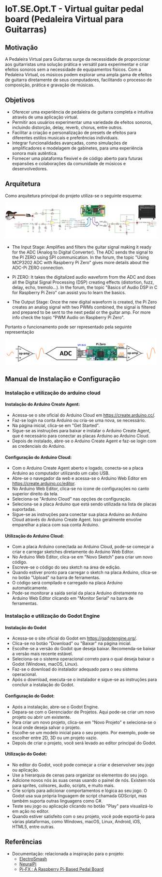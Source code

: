 # IoT.SE.Opt.T - Virtual guitar pedal board (Pedaleira Virtual para Guitarras)

## Motivação

A Pedaleira Virtual para Guitarras surge da necessidade de proporcionar aos guitarristas uma solução prática e versátil para experimentar e criar efeitos sonoros sem a necessidade de equipamentos físicos. Com a Pedaleira Virtual, os músicos podem explorar uma ampla gama de efeitos de guitarra diretamente de seus computadores, facilitando o processo de composição, prática e gravação de músicas.

## Objetivos

- Oferecer uma experiência de pedaleira de guitarra completa e intuitiva através de uma aplicação virtual.
- Permitir aos usuários experimentar uma variedade de efeitos sonoros, incluindo distorção, delay, reverb, chorus, entre outros.
- Facilitar a criação e personalização de presets de efeitos para diferentes estilos musicais e preferências individuais.
- Integrar funcionalidades avançadas, como simulações de amplificadores e modelagem de gabinetes, para uma experiência sonora mais autêntica.
- Fornecer uma plataforma flexível e de código aberto para futuras expansões e colaborações da comunidade de músicos e desenvolvedores.

## Arquitetura

Como arquitetura principal do projeto utiliza-se o seguinte esquema:


<div style="text-align:center;">
    <img src="Images/MainCircuit.png" alt="Arquitetura">
</div>

- The Input Stage: Amplifies and filters the guitar signal making it ready for the ADC (Analog to Digital Converter). The ADC sends the signal to the PI ZERO using SPI communication. In the forum, the topic "Using MCP3202 ADC with Raspberry Pi Zero" gives more details about the ADC-Pi ZERO connection.
  
- Pi ZERO: It takes the digitalized audio waveform from the ADC and does all the Digital Signal Processing (DSP) creating effects (distortion, fuzz, delay, echo, tremolo...).  In the forum, the topic "Basics of Audio DSP in C for Raspberry Pi Zero" can assist you to learn the basics.
  
- The Output Stage: Once the new digital waveform is created, the Pi Zero creates an analog signal with two PWMs combined, the signal is filtered and prepared to be sent to the next pedal or the guitar amp.  For more info check the topic "PWM Audio on Raspberry Pi Zero".

Portanto o funcionamento pode ser representado pela seguinte representação

![Funcionamento](Images/AmpCircuit.png)

## Manual de Instalação e Configuração

### Instalação e utilização do arduino cloud

#### Instalação do Arduino Create Agent:

- Acessa-se o site oficial do Arduino Cloud em https://create.arduino.cc/.
- Faz-se login na conta Arduino ou cria-se uma nova, se necessário.
- Na página inicial, clica-se em "Get Started".
- Sigue-se as instruções para baixar e instalar o Arduino Create Agent, que é necessário para conectar as placas Arduino ao Arduino Cloud.
- Depois de instalado, abre-se o Arduino Create Agent e faz-se login com as credenciais do Arduino.

#### Configuração do Arduino Cloud:

- Com o Arduino Create Agent aberto e logado, conecta-se a placa Arduino ao computador utilizando um cabo USB.
- Abre-se o navegador da web e acessa-se o Arduino Web Editor em https://create.arduino.cc/editor.
- No Arduino Web Editor, clica-se no ícone de configurações no canto superior direito da tela.
- Seleciona-se "Arduino Cloud" nas opções de configuração.
- Seleciona-se a placa Arduino que está sendo utilizada na lista de placas suportadas.
- Sigue-se as instruções para conectar sua placa Arduino ao Arduino Cloud através do Arduino Create Agent. Isso geralmente envolve emparelhar a placa com sua conta Arduino.

#### Utilização do Arduino Cloud:
- Com a placa Arduino conectada ao Arduino Cloud, pode-se começar a criar e carregar sketches diretamente do Arduino Web Editor.
- No Arduino Web Editor, clica-se em "Novo Sketch" para criar um novo código.
- Escreve-se o código do seu sketch na área de edição.
- Quando estiver pronto para carregar o sketch na placa Arduino, clica-se no botão "Upload" na barra de ferramentas.
- O código será compilado e carregado na placa Arduino automaticamente.
- Pode-se monitorar a saída serial da placa Arduino diretamente no Arduino Web Editor clicando em "Monitor Serial" na barra de ferramentas.

### Instalação e utilização do Godot Engine

#### Instalação do Godot

- Acessa-se o site oficial do Godot em https://godotengine.org/.
- Clica-se no botão "Download" ou "Baixar" na página inicial.
- Escolhe-se a versão do Godot que deseja baixar. Recomenda-se baixar a versão mais recente estável.
- Seleciona-se o sistema operacional correto para o qual deseja baixar o Godot (Windows, macOS, Linux).
- Faz-se o download do instalador adequado para o seu sistema operacional.
- Após o download, executa-se o instalador e sigue-se as instruções para concluir a instalação do Godot.

#### Configuração do Godot:

- Após a instalação, abre-se o Godot Engine.
- Depara-se com o Gerenciador de Projetos. Aqui pode-se criar um novo projeto ou abrir um existente.
- Para criar um novo projeto, clica-se em "Novo Projeto" e seleciona-se o local onde deseja salvar o projeto.
- Escolhe-se um modelo inicial para o seu projeto. Por exemplo, pode-se escolher entre 2D, 3D ou um projeto vazio.
- Depois de criar o projeto, você será levado ao editor principal do Godot.

#### Utilização do Godot:

- No editor do Godot, você pode começar a criar e desenvolver seu jogo ou aplicação.
- Use a hierarquia de cenas para organizar os elementos do seu jogo.
- Adicione novos nós às suas cenas usando o painel de nós. Existem nós para sprites, colisores, áudio, scripts, e muito mais.
- Crie scripts para adicionar comportamentos e lógica ao seu jogo. O Godot usa sua própria linguagem de script chamada GDScript, mas também suporta outras linguagens como C#.
- Teste seu jogo ou aplicação clicando no botão "Play" para visualizá-lo em ação no editor.
- Quando estiver satisfeito com o seu projeto, você pode exportá-lo para várias plataformas, como Windows, macOS, Linux, Android, iOS, HTML5, entre outras.


## Referências

- Documentação: relacionada a inspiração para o projeto:
  - [ElectroSmash](https://www.electrosmash.com/pedal-pi)
  - [NeuralPi](https://github.com/GuitarML/NeuralPi)
  - [Pi-FX : A Raspberry Pi-Based Pedal Board](https://tibbbz.medium.com/guitarix-the-pi-dle-board-8d6298ca8e42)
